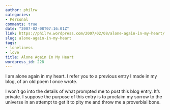 ```yaml
---
author: philrw
categories:
- Personal
comments: true
date: "2007-02-08T07:16:01Z"
link: https://philrw.wordpress.com/2007/02/08/alone-again-in-my-heart/
slug: alone-again-in-my-heart
tags:
- loneliness
- love
title: Alone Again In My Heart
wordpress_id: 228
---
```


I am alone again in my heart. I refer you to a previous entry I made in my blog, of an old poem I once wrote.

I won’t go into the details of what prompted me to post this blog entry. It’s private. I suppose the purpose of this entry is to proclaim my sorrow to the universe in an attempt to get it to pity me and throw me a proverbial bone.
